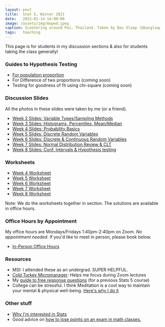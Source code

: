 ```yaml
---
layout: post
title:  Stat 5, Winter 2021
date:   2022-01-14 14:00:00
image: /assets/img/moped.jpeg
caption: Scootering around Pai, Thailand. Taken by Bas Glaap (@basglaap on insta).
tags:   teaching
---
```


This page is for students in my discussion sections & also for students taking the class generally!  

### Guides to Hypothesis Testing

* [For population proportion](https://docs.google.com/document/d/1KfvcllK5txUprwrFiMfJViBiTX9otksX3dURVYowxO8/edit?usp=sharing)
* For Difference of two proportions (coming soon)
* Testing for goodness of fit using chi-square (coming soon)

### Discussion Slides

All the photos in these slides were taken by me (or a friend).

* [Week 2 Slides: Variable Types/Sampling Methods](https://drive.google.com/file/d/1lLi8Vytd479qxWm3zUK4-Vqy5AFOfAIX/view?usp=sharing)
* [Week 3 Slides: Histograms, Percentiles, Mean/Median](https://drive.google.com/open?id=1hXTXiaSmb5P3nakuo1nZUGxlMlWU_QRM&authuser=shokawano5%40gmail.com&usp=drive_fs)
* [Week 4 Slides: Probability Basics](https://drive.google.com/open?id=1-BsfW-Fv6-PKAD-VCJrALF1cNZbBDrND&authuser=shokawano5%40gmail.com&usp=drive_fs)
* [Week 5 Slides: Discrete Random Variables](https://drive.google.com/file/d/107BItaW48a5F5XMsr68hlIyRlR0Oaf-0/view?usp=sharing)
* [Week 6 Slides: Discrete & Continuous Random Variables](https://drive.google.com/file/d/1-oFnqD169asnTqQJhYs-LGQqIn_1jGFy/view?usp=sharing)
* [Week 7 Slides: Normal Distribution Review & CLT](https://drive.google.com/file/d/10O9r8olFlBI-Z6Db3ljlLHMl_T9IzRy4/view?usp=sharing)
* [Week 8 Slides: Conf. Intervals & Hypothesis testing ](https://drive.google.com/file/d/1701Tri-LP3xzN3DBnNJj1xTnRkn0rIqv/view?usp=sharing)

### Worksheets

* [Week 4 Worksheet](https://docs.google.com/document/d/1JuYqYJ2Du8k6-nlrNamuvm31Wu8bWB4eqSDFPgCXU48/edit?usp=sharing)
* [Week 5 Worksheet](https://docs.google.com/document/d/19nus6NeWxtRB_Hu3xZEyG2ZjN_BWYVw0nU1-cSywUTM/edit?usp=sharing)
* [Week 6 Worksheet](https://docs.google.com/document/d/1z0APPCUvchJGWxZmKNJwHZ1d6jiDaztr6sU1hfLOWpw/edit?usp=sharing)
* [Week 7 Worksheet](https://docs.google.com/document/d/1NCf_Jm_jyMNddPJ6FYqUaN3gFKNfYvVvCXgZGetVv_Q/edit?usp=sharing)
* [Week 8 Worksheet](https://docs.google.com/document/d/1UZbCehENn3zaFeLuUWwMIga-Gry0n6p8pMa9ToLmVYU/edit?usp=sharing)

Note: We do the worksheets together in section.  The solutions are available in office hours.

### Office Hours by Appointment

My office hours are Mondays/Fridays 1:40pm-2:40pm on Zoom. *No appointment needed*.
If you'd like to meet in person, please book below.  

* [In-Person Office Hours](https://usemotion.com/meet/sho-kawano/office-hours-in-person)


### Resources

* MSI:  I attended these as an undergrad. SUPER HELPFUL.
* [Cold Turkey Micromanager](https://getcoldturkey.com/micromanager/):  Helps me focus during Zoom lectures
* My [guide to free response questions](https://docs.google.com/document/d/1By9wdjEfJBf5DEUG2yefmcLW2B6-doahrfiPbhy6STA/edit?usp=sharing) (for a previous Stats 5 course)
* College can be stressful. I think Meditation is a cool way to maintain your mental & physical well-being. [Here's why I do it](https://sho-kawano.github.io/2021/09/27/why-meditate/)

### Other stuff
* [Why I'm interested in Stats](https://sho-kawano.github.io/2021/09/08/why-stats/)
* Good advice on [how to lose points on an exam in math classes.](http://acritch.com/losemarks/)
